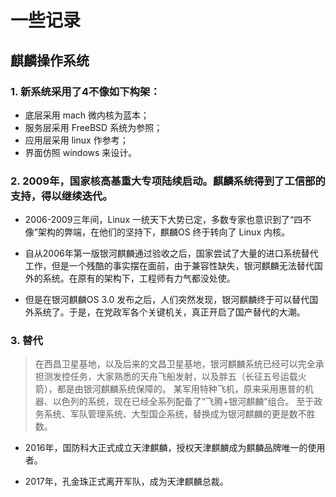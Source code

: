 # 一些记录

## 麒麟操作系统

### 1. 新系统采用了4不像如下构架：
* 底层采用 mach 微内核为蓝本；
* 服务层采用 FreeBSD 系统为参照；
* 应用层采用 linux 作参考；
* 界面仿照 windows 来设计。

### 2. 2009年，国家核高基重大专项陆续启动。麒麟系统得到了工信部的支持，得以继续迭代。

* 2006-2009三年间，Linux 一统天下大势已定，多数专家也意识到了“四不像”架构的弊端，在他们的坚持下，麒麟OS 终于转向了 Linux 内核。

* 自从2006年第一版银河麒麟通过验收之后，国家尝试了大量的进口系统替代工作，但是一个残酷的事实摆在面前，由于兼容性缺失，银河麒麟无法替代国外的系统。在原有的架构下，工程师有力气都没处使。

* 但是在银河麒麟OS 3.0 发布之后，人们突然发现，银河麒麟终于可以替代国外系统了。于是，在党政军各个关键机关，真正开启了国产替代的大潮。

### 3. 替代

> 在西昌卫星基地，以及后来的文昌卫星基地，银河麒麟系统已经可以完全承担测发控任务，大家熟悉的天舟飞船发射，以及胖五（长征五号运载火箭），都是由银河麒麟系统保障的。
某军用特种飞机，原来采用惠普的机器、以色列的系统，现在已经全系列配备了“飞腾+银河麒麟”组合。
至于政务系统、军队管理系统、大型国企系统，替换成为银河麒麟的更是数不胜数。

* 2016年，国防科大正式成立天津麒麟，授权天津麒麟成为麒麟品牌唯一的使用者。

* 2017年，孔金珠正式离开军队，成为天津麒麟总裁。


